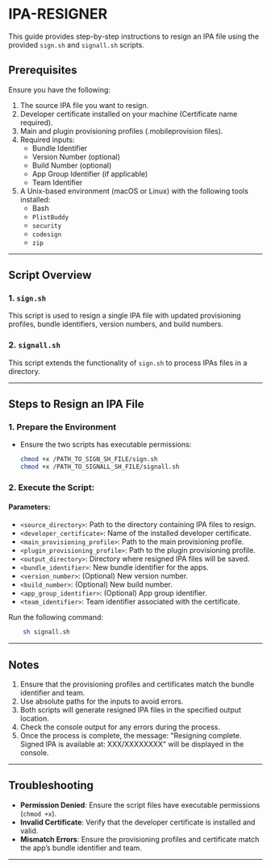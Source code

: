 # IPA-RESIGNER

This guide provides step-by-step instructions to resign an IPA file using the provided `sign.sh` and `signall.sh` scripts.

## Prerequisites
Ensure you have the following:

1. The source IPA file you want to resign.
2. Developer certificate installed on your machine (Certificate name required).
3. Main and plugin provisioning profiles (.mobileprovision files).
4. Required inputs:
   - Bundle Identifier
   - Version Number (optional)
   - Build Number (optional)
   - App Group Identifier (if applicable)
   - Team Identifier
5. A Unix-based environment (macOS or Linux) with the following tools installed:
   - Bash
   - `PlistBuddy`
   - `security`
   - `codesign`
   - `zip`

---

## Script Overview

### 1. `sign.sh`
This script is used to resign a single IPA file with updated provisioning profiles, bundle identifiers, version numbers, and build numbers.

### 2. `signall.sh`
This script extends the functionality of `sign.sh` to process IPAs files in a directory.

---

## Steps to Resign an IPA File

### 1. Prepare the Environment

- Ensure the two scripts has executable permissions:
  ```bash
  chmod +x /PATH_TO_SIGN_SH_FILE/sign.sh
  chmod +x /PATH_TO_SIGNALL_SH_FILE/signall.sh
  ```

### 2. Execute the Script:


#### Parameters:
- `<source_directory>`: Path to the directory containing IPA files to resign.
- `<developer_certificate>`: Name of the installed developer certificate.
- `<main_provisioning_profile>`: Path to the main provisioning profile.
- `<plugin_provisioning_profile>`: Path to the plugin provisioning profile.
- `<output_directory>`: Directory where resigned IPA files will be saved.
- `<bundle_identifier>`: New bundle identifier for the apps.
- `<version_number>`: (Optional) New version number.
- `<build_number>`: (Optional) New build number.
- `<app_group_identifier>`: (Optional) App group identifier.
- `<team_identifier>`: Team identifier associated with the certificate.


Run the following command:

```bash
    sh signall.sh
```

---

## Notes

1. Ensure that the provisioning profiles and certificates match the bundle identifier and team.
2. Use absolute paths for the inputs to avoid errors.
3. Both scripts will generate resigned IPA files in the specified output location.
4. Check the console output for any errors during the process.
4. Once the process is complete, the message:
       "Resigning complete. Signed IPA is available at: XXX/XXXXXXXX"
   will be displayed in the console.

---

## Troubleshooting

- **Permission Denied**: Ensure the script files have executable permissions (`chmod +x`).
- **Invalid Certificate**: Verify that the developer certificate is installed and valid.
- **Mismatch Errors**: Ensure the provisioning profiles and certificate match the app’s bundle identifier and team.

---


